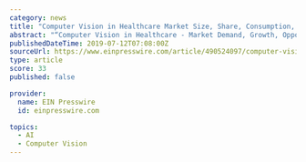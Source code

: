 ```yaml
---
category: news
title: "Computer Vision in Healthcare Market Size, Share, Consumption, Trends & Growth | Industry Forecast – 2025"
abstract: "“Computer Vision in Healthcare - Market Demand, Growth, Opportunities, Manufacturers and Analysis of Top Key Players to 2025” PUNE, MAHARASHTRA, INDIA, July 12, 2019 /EINPresswire.com/ -- Global Computer Vision in Healthcare Market Size, Status and ..."
publishedDateTime: 2019-07-12T07:08:00Z
sourceUrl: https://www.einpresswire.com/article/490524097/computer-vision-in-healthcare-market-size-share-consumption-trends-growth-industry-forecast-2025
type: article
score: 33
published: false

provider:
  name: EIN Presswire
  id: einpresswire.com

topics:
  - AI
  - Computer Vision
---
```


